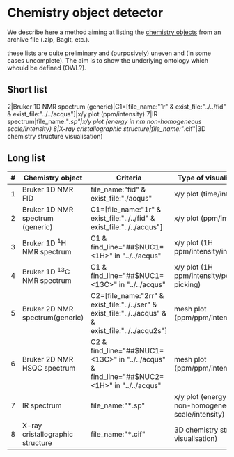 # Chemistry object detector 

We describe here a method aiming at listing the [chemistry objects](chemistry_object.md) from an archive file (.zip, BagIt, etc.).

these lists are quite preliminary and (purposively) uneven and (in some cases uncomplete). The aim is to show the underlying ontology which whould be defined (OWL?).


## Short list

2|Bruker 1D NMR spectrum (generic)|C1=[file_name:"1r" & exist_file:"../../fid" & exist_file:"../../acqus"]|x/y plot (ppm/intensity)
7|IR spectrum|file_name:"*.sp"|x/y plot (energy in nm non-homogeneous scale/intensity)
8|X-ray cristallographic structure|file_name:"*.cif"|3D chemistry structure visualisation)

## Long list

#|Chemistry object | Criteria | Type of visualization
-|------|---|---
1|Bruker 1D NMR FID|file_name:"fid" & exist_file:"./acqus"|x/y plot (time/intensity)
2|Bruker 1D NMR spectrum (generic)|C1=[file_name:"1r" & exist_file:"../../fid" & exist_file:"../../acqus"]|x/y plot (ppm/intensity)
3|Bruker 1D <sup>1</sup>H NMR spectrum|C1 & find_line="##$NUC1= <1H>" in "../../acqus"|x/y plot (1H ppm/intensity/integrals)
4|Bruker 1D <sup>13</sup>C NMR spectrum|C1 & find_line="##$NUC1= <13C>" in "../../acqus"|x/y plot (1H ppm/intensity/peak picking)
5|Bruker 2D NMR spectrum(generic)|C2=[file_name:"2rr" & exist_file:"../../ser" & exist_file:"../../acqus" & & exist_file:"../../acqu2s"]|mesh plot (ppm/ppm/intensity)
6|Bruker 2D NMR HSQC spectrum|C2 & find_line="##$NUC1= <13C>" in "../../acqus" & find_line="##$NUC2= <1H>" in "../../acqus"|mesh plot (ppm/ppm/intensity)
7|IR spectrum|file_name:"*.sp"|x/y plot (energy in nm non-homogeneous scale/intensity)
8|X-ray cristallographic structure|file_name:"*.cif"|3D chemistry structure visualisation)
